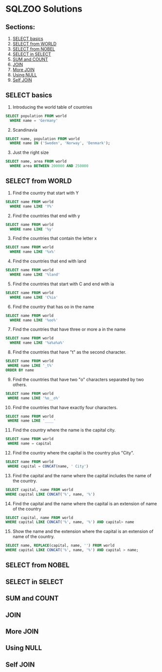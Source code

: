 # SQLZOO Solutions

## Sections:
1. [SELECT basics](#select-basics)
2. [SELECT from WORLD](#select-from-world)
3. [SELECT from NOBEL](#select-from-nobel)
4. [SELECT in SELECT](#select-in-select)
5. [SUM and COUNT](#sum-and-count)
6. [JOIN](#join)
7. [More JOIN](#more-join)
8. [Using NULL](#using-null)
9. [Self JOIN](#self-join)

## SELECT basics

1. Introducing the world table of countries
```sql
SELECT population FROM world
  WHERE name = 'Germany'
```
2. Scandinavia
```sql
SELECT name, population FROM world
  WHERE name IN ('Sweden', 'Norway', 'Denmark');
```
3. Just the right size
```sql
SELECT name, area FROM world
  WHERE area BETWEEN 200000 AND 250000
```

## SELECT from WORLD
1. Find the country that start with Y
```sql
SELECT name FROM world
  WHERE name LIKE 'Y%'
```
2. Find the countries that end with y
```sql
SELECT name FROM world
  WHERE name LIKE '%y'
```
3. Find the countries that contain the letter x
```sql
SELECT name FROM world
  WHERE name LIKE '%x%'
```
4. Find the countries that end with land
```sql
SELECT name FROM world
  WHERE name LIKE '%land'
  ```
5. Find the countries that start with C and end with ia
```sql
SELECT name FROM world
  WHERE name LIKE 'C%ia'
```
6. Find the country that has oo in the name
```sql
SELECT name FROM world
  WHERE name LIKE '%oo%'
```
7. Find the countries that have three or more a in the name
```sql
SELECT name FROM world
  WHERE name LIKE '%a%a%a%'
```
8. Find the countries that have "t" as the second character.
```sql
SELECT name FROM world
 WHERE name LIKE '_t%'
ORDER BY name
```
9. Find the countries that have two "o" characters separated by two others.
```sql
SELECT name FROM world
 WHERE name LIKE '%o__o%'
```
10. Find the countries that have exactly four characters.
```sql
SELECT name FROM world
 WHERE name LIKE '____'
```
11. Find the country where the name is the capital city.
```sql
SELECT name FROM world
 WHERE name = capital
```
12. Find the country where the capital is the country plus "City".
```sql
SELECT name FROM world
 WHERE capital = CONCAT(name, ' City')
```
13. Find the capital and the name where the capital includes the name of the country.
```sql 
SELECT capital, name FROM world 
WHERE capital LIKE CONCAT('%', name, '%')
```
14. Find the capital and the name where the capital is an extension of name of the country
```sql
SELECT capital, name FROM world
WHERE capital LIKE CONCAT('%', name, '%') AND capital> name
```
15. Show the name and the extension where the capital is an extension of name of the country.
```sql
SELECT name, REPLACE(capital, name, '') FROM world 
WHERE capital LIKE CONCAT('%', name, '%') AND capital > name;
```






## SELECT from NOBEL
## SELECT in SELECT
## SUM and COUNT
## JOIN
## More JOIN
## Using NULL
## Self JOIN
